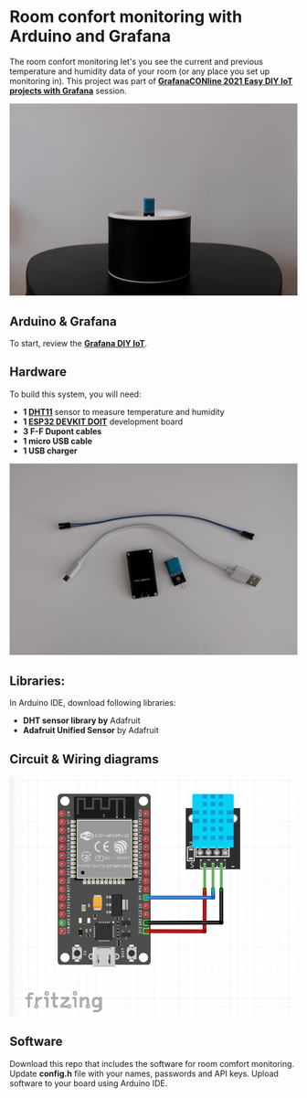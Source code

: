 # Room confort monitoring with Arduino and Grafana

The room confort monitoring let's you see the current and previous temperature and humidity data of your room (or any place you set up monitoring in). This project was part of **[GrafanaCONline 2021 Easy DIY IoT projects with Grafana](https://grafana.com/go/grafanaconline/2021/diy-iot/)** session.

<img src="imgs/monitor.jpg" width="700" title="Image of how the system looks">

## Arduino & Grafana

To start, review the **[Grafana DIY IoT](https://github.com/grafana/diy-iot/blob/main/README.md)**.

## Hardware

To build this system, you will need:

- **1 [DHT11](https://components101.com/sensors/dht11-temperature-sensor)** sensor to measure temperature and humidity
- **1 [ESP32 DEVKIT DOIT](https://randomnerdtutorials.com/getting-started-with-esp32/)** development board
- **3 F-F Dupont cables**
- **1 micro USB cable**
- **1 USB charger**

![Image of hardware](imgs/parts.jpg)

## Libraries:

In Arduino IDE, download following libraries: 

- **DHT sensor library by** Adafruit
- **Adafruit Unified Sensor** by Adafruit

## Circuit & Wiring diagrams

<img src="imgs/wire_diagram.png" width="700" title="Wire diagram">

## Software

Download this repo that includes the software for room comfort monitoring. Update **config.h** file with your names, passwords and API keys. Upload software to your board using Arduino IDE.
